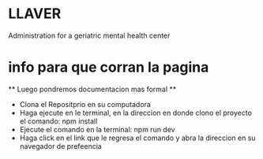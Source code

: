 # LLAVER
Administration for a geriatric mental health center
# info para que corran la pagina 
** Luego pondremos documentacion mas formal **
* Clona el Repositprio en su computadora
* Haga ejecute en le terminal, en la direccion en donde clono el proyecto el comando: npm install
* Ejecute el comando en la terminal: npm run dev
* Haga click en el link que le regresa el comando y abra la direccion en su navegador de prefeencia

